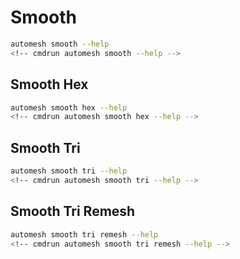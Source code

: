 # Smooth

```sh
automesh smooth --help
<!-- cmdrun automesh smooth --help -->
```

## Smooth Hex

```sh
automesh smooth hex --help
<!-- cmdrun automesh smooth hex --help -->
```

## Smooth Tri

```sh
automesh smooth tri --help
<!-- cmdrun automesh smooth tri --help -->
```

## Smooth Tri Remesh

```sh
automesh smooth tri remesh --help
<!-- cmdrun automesh smooth tri remesh --help -->
```
